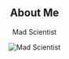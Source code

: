 <div align="center">
    <h2>About Me</h2>
    <p>Mad Scientist</p>

<div align="center">
    <p>
        <img src="https://external-content.duckduckgo.com/iu/?u=https%3A%2F%2Fmedia.tenor.com%2FmCUkEFYnjQsAAAAC%2Fhououin-kyouma-okabe-rintarou.gif&f=1&nofb=1&ipt=10deb6749cb978c1484376b9c72b943bd215f83e0ea52201a01a0ed3fc34c093&ipo=images" alt="Mad Scientist" />
    </p>
</div>



